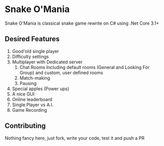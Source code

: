 # Snake O'Mania

Snake O'Mania is classical snake game rewrite on C# using .Net Core 3.1+

## Desired Features
1. Good'old single player
2. Difficulty settings
3. Multiplayer with Dedicated server
    1. Chat Rooms
      Including default rooms (General and Looking For Group) and custom, user defined rooms
    2. Match-making
    3. Pausing
4. Special apples (Power ups)
5. A nice GUI
6. Online leaderboard
7. Single Player vs A.I.
8. Game Recording

## Contributing
Nothing fancy here, just fork, write your code, test it and push a PR
